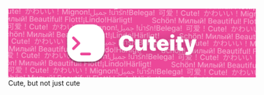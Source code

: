 ![Cuteify Logo](https://raw.githubusercontent.com/Cuteify/.github/main/Logo2.png)
Cute, but not just cute
